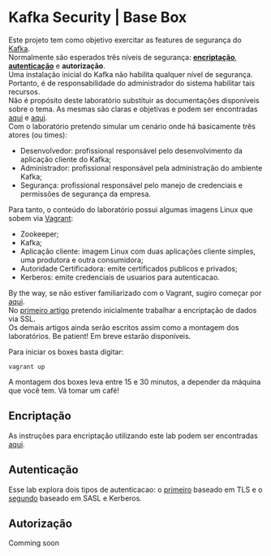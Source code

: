 # Kafka Security | Base Box

Este projeto tem como objetivo exercitar as features de segurança do [Kafka](https://kafka.apache.org/).<br/>
Normalmente são esperados três níveis de segurança: [**encriptação**](kafka-ssl/instructions/kafka-ssl-encryption.md), [**autenticação**](kafka-kerberos/instructions/kafka-sasl-authentication.md) e **autorização**.<br/>
Uma instalação inicial do Kafka não habilita qualquer nível de segurança. Portanto, é de responsabilidade do administrador do sistema habilitar tais recursos.<br/>
Não é propósito deste laboratório substituir as documentações disponíveis sobre o tema. As mesmas são claras e objetivas e podem ser encontradas [aqui](https://kafka.apache.org/documentation/#security) e [aqui](https://docs.confluent.io/current/security.html).<br/>
Com o laboratório pretendo simular um cenário onde há basicamente três atores (ou times):

- Desenvolvedor: profissional responsável pelo desenvolvimento da aplicação cliente do Kafka;
- Administrador: profissional responsável pela administração do ambiente Kafka;
- Segurança: profissional responsável pelo manejo de credenciais e permissões de segurança da empresa.

Para tanto, o conteúdo do laboratório possui algumas imagens Linux que sobem via [Vagrant](https://github.com/infobarbosa/kafka-security-base-box/blob/master/Vagrantfile):
- Zookeeper;
- Kafka;
- Aplicação cliente: imagem Linux com duas aplicações cliente simples, uma produtora e outra consumidora;
- Autoridade Certificadora: emite certificados publicos e privados;
- Kerberos: emite credenciais de usuarios para autenticacao.

By the way, se não estiver familiarizado com o Vagrant, sugiro começar por [aqui](https://www.vagrantup.com/intro/index.html).<br/>
No [primeiro artigo](kafka-ssl/instructions/kafka-ssl-encryption.md) pretendo inicialmente trabalhar a encriptação de dados via SSL.<br/>
Os demais artigos ainda serão escritos assim como a montagem dos laboratórios. Be patient! Em breve estarão disponíveis.

Para iniciar os boxes basta digitar:
```
vagrant up
```

A montagem dos boxes leva entre 15 e 30 minutos, a depender da máquina que você tem. Vá tomar um café!

## Encriptação

As instruções para encriptação utilizando este lab podem ser encontradas [aqui](kafka-ssl/instructions/kafka-ssl-encryption.md).

## Autenticação

Esse lab explora dois tipos de autenticacao: o [primeiro](kafka-ssl/instructions/kafka-ssl-authentication.md) baseado em TLS e o [segundo](kafka-kerberos/instructions/kafka-sasl-authentication.md) baseado em SASL e Kerberos.

## Autorização

Comming soon
